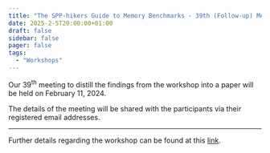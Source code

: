 ```yaml
---
title: "The SPP-hikers Guide to Memory Benchmarks - 39th (Follow-up) Meeting"
date: 2025-2-5T20:00:00+01:00
draft: false
sidebar: false
pager: false
tags:
  - "Workshops"
---
```


Our 39<sup>th</sup> meeting to distill the findings from the workshop into a paper will be held on February 11, 2024.

The details of the meeting will be shared with the participants via their registered email addresses.

---

Further details regarding the workshop can be found at this [link](/posts/mini-workshop_2023).


